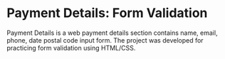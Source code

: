# Payment Details: Form Validation

Payment Details is a web payment details section contains name, email, phone, date postal code input form. The project was developed for practicing form validation using HTML/CSS.
